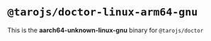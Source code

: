 # `@tarojs/doctor-linux-arm64-gnu`

This is the **aarch64-unknown-linux-gnu** binary for `@tarojs/doctor`
